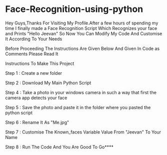 # Face-Recognition-using-python
Hey Guys,Thanks For Visiting My Profile.After a few hours of spending my time I finally made a Face Recognition Script Which Recognizes your face and Prints "Hello Jeevan" So Now You Can Modify My Code And Customise It According To Your Needs


Before Proceeding 
The Instructions Are Given Below And Given In Code as Comments Please Read It 

Instructions To Make This Project 

Step 1 : Create a new folder

Step 2 : Download My Main Python Script 

Step 4 : Take a photo in your windows camera in such a way that first the camera app detects your face


Step 5 : Save the photo and paste it in the folder where you pasted the python script

Step 6 : Rename It As "Me.jpg"

Step 7 : Customise The Known_faces Variable Value From "Jeevan" To Your Name 

Step 8 : Run The Code And You Are Good To Go****
